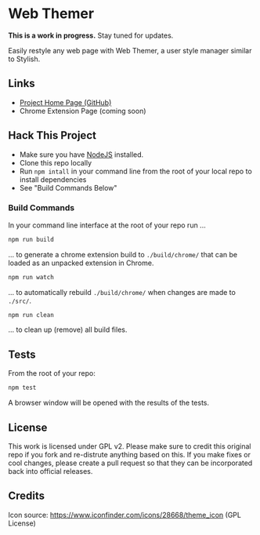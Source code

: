 # Web Themer

**This is a work in progress.** Stay tuned for updates.

Easily restyle any web page with Web Themer, a user style manager similar to Stylish.

## Links

- [Project Home Page (GitHub)](https://github.com/jeromedane/Web-Themer)
- Chrome Extension Page (coming soon)

## Hack This Project

- Make sure you have [NodeJS](http://nodejs.org) installed.
- Clone this repo locally
- Run `npm intall` in your command line from the root of your local repo to install dependencies
- See "Build Commands Below"

### Build Commands

In your command line interface at the root of your repo run ...

```bash
npm run build
```

... to generate a chrome extension build to `./build/chrome/` that can be loaded as an unpacked extension in Chrome.

```bash
npm run watch
```

... to automatically rebuild `./build/chrome/` when changes are made to `./src/`.

```bash
npm run clean
```

... to clean up (remove) all build files.

## Tests

From the root of your repo:

```bash
npm test
```

A browser window will be opened with the results of the tests.


## License

This work is licensed under GPL v2. Please make sure to credit this original repo if you fork and re-distrute anything based on this. If you make fixes or cool changes, please create a pull request so that they can be incorporated back into official releases.

## Credits

Icon source: https://www.iconfinder.com/icons/28668/theme_icon (GPL License)
